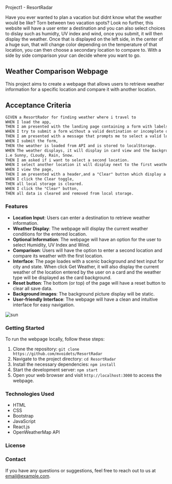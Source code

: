 Project1 - ResortRadar

Have you ever wanted to plan a vacation but didnt know what the weather would be like? Torn between two vacation spots? Look no further, this website will have a user enter a destination and you can also select choices to dislay such as humidty, UV index and wind, once you submit, it will then display the weather. Once that is displayed on the left side, in the center of a huge sun, that will change color depending on the temperature of that location, you can then choose a secondary location to compare to. With a side by side comparison your can decide where you want to go.

## Weather Comparison Webpage
This project aims to create a webpage that allows users to retrieve weather information for a specific location and compare it with another location.

## Acceptance Criteria
```md
GIVEN a ResortRador for finding weather where i travel to
WHEN I load the app,
THEN I am presented with the landing page containing a form with labels and inputs for location.
WHEN I try to submit a form without a valid destination or incomplete data,
THEN I am presented with a message that prompts me to select a valid location.
WHEN I submit the form,
THEN the weather is loaded from API and is stored to localStorage.
WHEN The weather displays, it will display in card view and the background image of the card will change depending on the weather,
i.e Sunny, CLoudy, Rain, Snow.
THEN I am asked if i want to select a second location.
WHEN I select another location it will display next to the first weather card, to compare.
WHEN I view the page,
THEN I am presented with a header,and a "Clear" button which display a modal.
WHEN I click the Clear toggle,
THEN all local storage is cleared.
WHEN I click the "Clear" button,
THEN all data is cleared and removed from local storage.

```

### Features

- **Location Input**: Users can enter a destination to retrieve weather information.
- **Weather Display**: The webpage will display the current weather conditions for the entered location.
- **Optional Information**: The webpage will have an option for the user to select Humidity, UV Index and Wind.
- **Comparison**: Users will have the option to enter a second location and compare its weather with the first location.
- **Interface**: The page loades with a scenic background and text input for city and state. When click Get Weather, it will also display the current weather of the location entered by the user on a card and the weather type will be displayed as the card background. 
- **Reset button**: The bottom (or top) of the page will have a reset button to clear all save data.
- **Background images**: The background picture display will be static.
- **User-friendly Interface**: The webpage will have a clean and intuitive interface for easy navigation.




![sun](https://media2.giphy.com/media/BmfHlDpPWJy899dy62/giphy.webp?cid=790b761132r030lp07s8nvigajol2a0qp3ct75304hps09cr&ep=v1_gifs_search&rid=giphy.webp&ct=g)


### Getting Started

To run the webpage locally, follow these steps:

1. Clone the repository: `git clone https://github.com/mvoidets/ResortRadar`
2. Navigate to the project directory: `cd ResortRadar`
3. Install the necessary dependencies: `npm install`
4. Start the development server: `npm start`
5. Open your web browser and visit `http://localhost:3000` to access the webpage.

### Technologies Used

- HTML
- CSS
- Bootstrap
- JavaScript
- React.js
- OpenWeatherMap API

### License



### Contact

If you have any questions or suggestions, feel free to reach out to us at [email@example.com](mailto:email@example.com).
